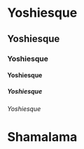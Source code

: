 # Yoshiesque
## Yoshiesque
### Yoshiesque
#### Yoshiesque
##### Yoshiesque
###### Yoshiesque
# Shamalama

